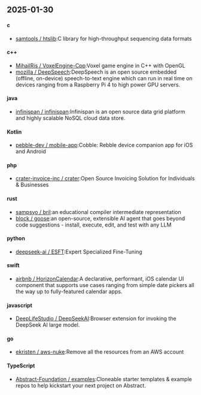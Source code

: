 ## 2025-01-30
#### c
* [samtools / htslib](https://github.com/samtools/htslib):C library for high-throughput sequencing data formats
#### c++
* [MihailRis / VoxelEngine-Cpp](https://github.com/MihailRis/VoxelEngine-Cpp):Voxel game engine in C++ with OpenGL
* [mozilla / DeepSpeech](https://github.com/mozilla/DeepSpeech):DeepSpeech is an open source embedded (offline, on-device) speech-to-text engine which can run in real time on devices ranging from a Raspberry Pi 4 to high power GPU servers.
#### java
* [infinispan / infinispan](https://github.com/infinispan/infinispan):Infinispan is an open source data grid platform and highly scalable NoSQL cloud data store.
#### Kotlin
* [pebble-dev / mobile-app](https://github.com/pebble-dev/mobile-app):Cobble: Rebble device companion app for iOS and Android
#### php
* [crater-invoice-inc / crater](https://github.com/crater-invoice-inc/crater):Open Source Invoicing Solution for Individuals & Businesses
#### rust
* [sampsyo / bril](https://github.com/sampsyo/bril):an educational compiler intermediate representation
* [block / goose](https://github.com/block/goose):an open-source, extensible AI agent that goes beyond code suggestions - install, execute, edit, and test with any LLM
#### python
* [deepseek-ai / ESFT](https://github.com/deepseek-ai/ESFT):Expert Specialized Fine-Tuning
#### swift
* [airbnb / HorizonCalendar](https://github.com/airbnb/HorizonCalendar):A declarative, performant, iOS calendar UI component that supports use cases ranging from simple date pickers all the way up to fully-featured calendar apps.
#### javascript
* [DeepLifeStudio / DeepSeekAI](https://github.com/DeepLifeStudio/DeepSeekAI):Browser extension for invoking the DeepSeek AI large model.
#### go
* [ekristen / aws-nuke](https://github.com/ekristen/aws-nuke):Remove all the resources from an AWS account
#### TypeScript
* [Abstract-Foundation / examples](https://github.com/Abstract-Foundation/examples):Cloneable starter templates & example repos to help kickstart your next project on Abstract.
